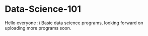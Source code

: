 # Data-Science-101

Hello everyone :) Basic data science programs, looking forward on uploading more programs soon.